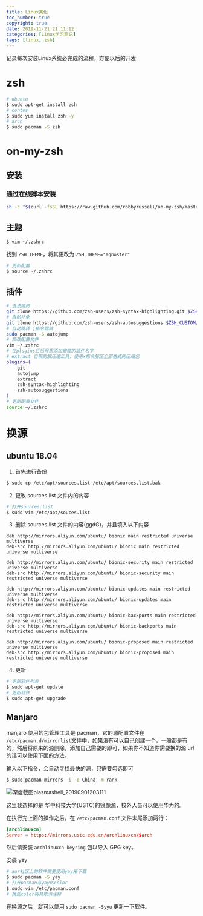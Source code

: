 ```yaml
---
title: Linux美化
toc_number: true
copyright: true
date: 2019-11-21 21:11:12
categories: [Linux学习笔记]
tags: [linux, zsh]
---
```


记录每次安装Linux系统必完成的流程，方便以后的开发

# zsh

```sh
# ubuntu
$ sudo apt-get install zsh
# contos
$ sudo yum install zsh -y
# arch
$ sudo pacman -S zsh
```



# on-my-zsh

## 安装

### 通过在线脚本安装

```sh
sh -c "$(curl -fsSL https://raw.github.com/robbyrussell/oh-my-zsh/master/tools/install.sh)"
```

## 主题

```sh
$ vim ~/.zshrc
```

找到 `ZSH_THEME`，将其更改为 `ZSH_THEME="agnoster"`

```sh
# 更新配置
$ source ~/.zshrc
```

## 插件

```sh
# 语法高亮 
git clone https://github.com/zsh-users/zsh-syntax-highlighting.git $ZSH_CUSTOM/plugins/zsh-syntax-highlighting
# 自动补全
git clone https://github.com/zsh-users/zsh-autosuggestions $ZSH_CUSTOM/plugins/zsh-autosuggestions
# 自动跳转 j指令跳转
sudo pacman -S autojump
# 修改配置文件
vim ~/.zshrc
# 在plugins后括号里添加安装的插件名字
# extract 自带的解压缩工具，使用x指令解压全部格式的压缩包
plugins=(
    git
    autojump
    extract
    zsh-syntax-highlighting
    zsh-autosuggestions
)
# 更新配置文件
source ~/.zshrc    
```

# 换源

## ubuntu 18.04

1. 首先进行备份

```sh
$ sudo cp /etc/apt/sources.list /etc/apt/sources.list.bak 
```

2. 更改 sources.list 文件内的内容

```sh
# 打开sources.list
$ sudo vim /etc/apt/souces.list
```

3. 删除 sources.list 文件的内容(ggdG)，并且填入以下内容

```
deb http://mirrors.aliyun.com/ubuntu/ bionic main restricted universe multiverse
deb-src http://mirrors.aliyun.com/ubuntu/ bionic main restricted universe multiverse

deb http://mirrors.aliyun.com/ubuntu/ bionic-security main restricted universe multiverse
deb-src http://mirrors.aliyun.com/ubuntu/ bionic-security main restricted universe multiverse

deb http://mirrors.aliyun.com/ubuntu/ bionic-updates main restricted universe multiverse
deb-src http://mirrors.aliyun.com/ubuntu/ bionic-updates main restricted universe multiverse

deb http://mirrors.aliyun.com/ubuntu/ bionic-backports main restricted universe multiverse
deb-src http://mirrors.aliyun.com/ubuntu/ bionic-backports main restricted universe multiverse

deb http://mirrors.aliyun.com/ubuntu/ bionic-proposed main restricted universe multiverse
deb-src http://mirrors.aliyun.com/ubuntu/ bionic-proposed main restricted universe multiverse
```

4. 更新

```sh
# 更新软件列表
$ sudo apt-get update
# 更新软件
$ sudo apt-get upgrade
```

## Manjaro

manjaro 使用的包管理工具是 pacman，它的源配置文件在 `/etc/pacman.d/mirrorlist`文件中，如果没有可以自己创建一个，一般都是有的，然后将原来的源删除，添加自己需要的即可，如果你不知道你需要换的源 url 的话可以使用下面的方法。

输入以下指令，会自动寻找最快的源，只需要勾选即可

```sh
$ sudo pacman-mirrors -i -c China -m rank
```

  ![深度截图plasmashell_20190901203111](https://shangguanhong.github.io/2019/09/01/manjaro%E5%AE%89%E8%A3%85%E5%AE%8C%E5%90%8E%E9%9C%80%E8%A6%81%E5%81%9A%E7%9A%84%E4%BA%8B/%E6%B7%B1%E5%BA%A6%E6%88%AA%E5%9B%BE_plasmashell_20190901203111.png)

 这里我选择的是 华中科技大学(USTC)的镜像源，校外人员可以使用华为的。

在执行完上面的操作之后，在 `/etc/pacman.conf` 文件末尾添加两行：

```conf
[archlinuxcn]
Server = https://mirrors.ustc.edu.cn/archlinuxcn/$arch
```

然后请安装 `archlinuxcn-keyring` 包以导入 GPG key。

安装 yay

```sh
# aur社区上的软件需要使用yay来下载
$ sudo pacman -S yay
# 打开pacman与yay的color
$ sudo vim /etc/pacman.conf
# 找到color将其取消注释
```

在换源之后，就可以使用 `sudo pacman -Syyu` 更新一下软件。